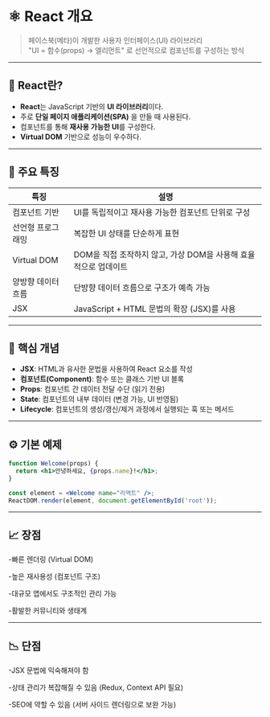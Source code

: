 # ⚛️ React 개요

> 페이스북(메타)이 개발한 사용자 인터페이스(UI) 라이브러리  
> "UI = 함수(props) → 엘리먼트" 로 선언적으로 컴포넌트를 구성하는 방식

---

## 📌 React란?

- **React**는 JavaScript 기반의 **UI 라이브러리**이다.
- 주로 **단일 페이지 애플리케이션(SPA)** 을 만들 때 사용된다.
- 컴포넌트를 통해 **재사용 가능한 UI**를 구성한다.
- **Virtual DOM** 기반으로 성능이 우수하다.

---

## 🧱 주요 특징

| 특징 | 설명 |
|------|------|
| 컴포넌트 기반 | UI를 독립적이고 재사용 가능한 컴포넌트 단위로 구성 |
| 선언형 프로그래밍 | 복잡한 UI 상태를 단순하게 표현 |
| Virtual DOM | DOM을 직접 조작하지 않고, 가상 DOM을 사용해 효율적으로 업데이트 |
| 양방향 데이터 흐름 | 단방향 데이터 흐름으로 구조가 예측 가능 |
| JSX | JavaScript + HTML 문법의 확장 (JSX)를 사용 |

---

## 🔧 핵심 개념

- **JSX**: HTML과 유사한 문법을 사용하여 React 요소를 작성
- **컴포넌트(Component)**: 함수 또는 클래스 기반 UI 블록
- **Props**: 컴포넌트 간 데이터 전달 수단 (읽기 전용)
- **State**: 컴포넌트의 내부 데이터 (변경 가능, UI 반영됨)
- **Lifecycle**: 컴포넌트의 생성/갱신/제거 과정에서 실행되는 훅 또는 메서드

---

## ⚙️ 기본 예제

```jsx
function Welcome(props) {
  return <h1>안녕하세요, {props.name}!</h1>;
}

const element = <Welcome name="리액트" />;
ReactDOM.render(element, document.getElementById('root'));
```

---

## 📈 장점
-빠른 렌더링 (Virtual DOM)

-높은 재사용성 (컴포넌트 구조)

-대규모 앱에서도 구조적인 관리 가능

-활발한 커뮤니티와 생태계

---

## 📉 단점
-JSX 문법에 익숙해져야 함

-상태 관리가 복잡해질 수 있음 (Redux, Context API 필요)

-SEO에 약할 수 있음 (서버 사이드 렌더링으로 보완 가능)

